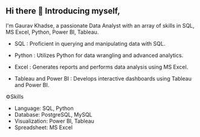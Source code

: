 ## Hi there 👋 Introducing myself,

I'm Gaurav Khadse, a passionate Data Analyst with an array of skills in SQL, MS Excel, Python, Power BI, Tableau.

- SQL : Proficient in querying and manipulating data with SQL.

- Python : Utilizes Python for data wrangling and advanced analytics.

- Excel : Generates reports and performs data analysis using MS Excel.

- Tableau and Power BI : Develops interactive dashboards using Tableau and Power BI.


⚙️Skills

- Language: SQL, Python
- Database: PostgreSQL, MySQL
- Visualization: Power BI, Tableau
- Spreadsheet: MS Excel
